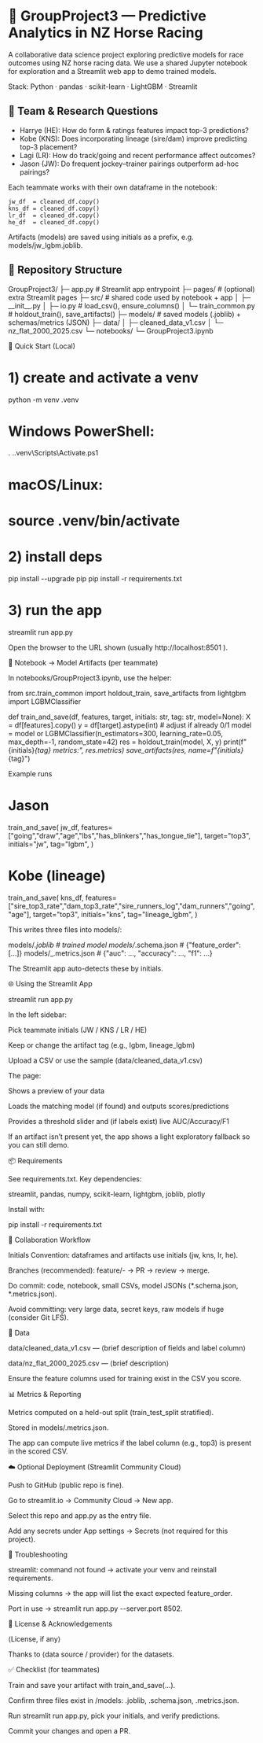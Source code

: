 <h1>🏇 GroupProject3 — Predictive Analytics in NZ Horse Racing</h1>

A collaborative data science project exploring predictive models for race outcomes using NZ horse racing data.
We use a shared Jupyter notebook for exploration and a Streamlit web app to demo trained models.

Stack: Python · pandas · scikit-learn · LightGBM · Streamlit

<h2>🤝 Team & Research Questions</h2>

- Harrye (HE): How do form & ratings features impact top-3 predictions? 
- Kobe (KNS): Does incorporating lineage (sire/dam) improve predicting top-3 placement?
- Lagi (LR): How do track/going and recent performance affect outcomes?
- Jason (JW): Do frequent jockey–trainer pairings outperform ad-hoc pairings?


Each teammate works with their own dataframe in the notebook:
```
jw_df  = cleaned_df.copy()
kns_df = cleaned_df.copy()
lr_df  = cleaned_df.copy()
he_df  = cleaned_df.copy()
```

Artifacts (models) are saved using initials as a prefix, e.g. models/jw_lgbm.joblib.

<h2>📂 Repository Structure</h2>
GroupProject3/
├─ app.py                    # Streamlit app entrypoint
├─ pages/                    # (optional) extra Streamlit pages
├─ src/                      # shared code used by notebook + app
│  ├─ __init__.py
│  ├─ io.py                  # load_csv(), ensure_columns()
│  └─ train_common.py        # holdout_train(), save_artifacts()
├─ models/                   # saved models (.joblib) + schemas/metrics (JSON)
├─ data/
│  ├─ cleaned_data_v1.csv
│  └─ nz_flat_2000_2025.csv
└─ notebooks/
   └─ GroupProject3.ipynb

🚀 Quick Start (Local)
# 1) create and activate a venv
python -m venv .venv
# Windows PowerShell:
. .\.venv\Scripts\Activate.ps1
# macOS/Linux:
# source .venv/bin/activate

# 2) install deps
pip install --upgrade pip
pip install -r requirements.txt

# 3) run the app
streamlit run app.py


Open the browser to the URL shown (usually http://localhost:8501
).

🧪 Notebook → Model Artifacts (per teammate)

In notebooks/GroupProject3.ipynb, use the helper:

from src.train_common import holdout_train, save_artifacts
from lightgbm import LGBMClassifier

def train_and_save(df, features, target, initials: str, tag: str, model=None):
    X = df[features].copy()
    y = df[target].astype(int)    # adjust if already 0/1
    model = model or LGBMClassifier(n_estimators=300, learning_rate=0.05, max_depth=-1, random_state=42)
    res = holdout_train(model, X, y)
    print(f"{initials}_{tag} metrics:", res.metrics)
    save_artifacts(res, name=f"{initials}_{tag}")


Example runs

# Jason
train_and_save(
    jw_df,
    features=["going","draw","age","lbs","has_blinkers","has_tongue_tie"],
    target="top3",
    initials="jw",
    tag="lgbm",
)

# Kobe (lineage)
train_and_save(
    kns_df,
    features=["sire_top3_rate","dam_top3_rate","sire_runners_log","dam_runners","going","age"],
    target="top3",
    initials="kns",
    tag="lineage_lgbm",
)


This writes three files into models/:

models/<initials>_<tag>.joblib         # trained model
models/<initials>_<tag>.schema.json    # {"feature_order": [...]}
models/<initials>_<tag>.metrics.json   # {"auc": ..., "accuracy": ..., "f1": ...}


The Streamlit app auto-detects these by initials.

🌐 Using the Streamlit App

streamlit run app.py

In the left sidebar:

Pick teammate initials (JW / KNS / LR / HE)

Keep or change the artifact tag (e.g., lgbm, lineage_lgbm)

Upload a CSV or use the sample (data/cleaned_data_v1.csv)

The page:

Shows a preview of your data

Loads the matching model (if found) and outputs scores/predictions

Provides a threshold slider and (if labels exist) live AUC/Accuracy/F1

If an artifact isn’t present yet, the app shows a light exploratory fallback so you can still demo.

📦 Requirements

See requirements.txt. Key dependencies:

streamlit, pandas, numpy, scikit-learn, lightgbm, joblib, plotly

Install with:

pip install -r requirements.txt

🔄 Collaboration Workflow

Initials Convention: dataframes and artifacts use initials (jw, kns, lr, he).

Branches (recommended): feature/<initials>-<short-desc> → PR → review → merge.

Do commit: code, notebook, small CSVs, model JSONs (*.schema.json, *.metrics.json).

Avoid committing: very large data, secret keys, raw models if huge (consider Git LFS).

🧾 Data

data/cleaned_data_v1.csv — ⟨brief description of fields and label column⟩

data/nz_flat_2000_2025.csv — ⟨brief description⟩

Ensure the feature columns used for training exist in the CSV you score.

📊 Metrics & Reporting

Metrics computed on a held-out split (train_test_split stratified).

Stored in models/<artifact>.metrics.json.

The app can compute live metrics if the label column (e.g., top3) is present in the scored CSV.

☁️ Optional Deployment (Streamlit Community Cloud)

Push to GitHub (public repo is fine).

Go to streamlit.io → Community Cloud → New app.

Select this repo and app.py as the entry file.

Add any secrets under App settings → Secrets (not required for this project).

🐛 Troubleshooting

streamlit: command not found → activate your venv and reinstall requirements.

Missing columns → the app will list the exact expected feature_order.

Port in use → streamlit run app.py --server.port 8502.

📜 License & Acknowledgements

⟨License, if any⟩

Thanks to ⟨data source / provider⟩ for the datasets.

✅ Checklist (for teammates)

 Train and save your artifact with train_and_save(...).

 Confirm three files exist in /models: .joblib, .schema.json, .metrics.json.

 Run streamlit run app.py, pick your initials, and verify predictions.

 Commit your changes and open a PR.
